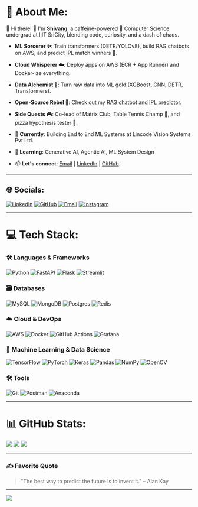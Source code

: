 # 💫 About Me:
🌟 Hi there! 👋 I'm **Shivang**, a caffeine-powered 🚀 Computer Science undergrad at IIIT SriCity, blending code, curiosity, and a dash of chaos.  

- **ML Sorcerer ✨**: Train transformers (DETR/YOLOv8), build RAG chatbots on AWS, and predict IPL match winners 🏏.  
- **Cloud Whisperer ☁️**: Deploy apps on AWS (ECR + App Runner) and Docker-ize everything.  
- **Data Alchemist 🧪**: Turn raw data into ML gold (XGBoost, CNN, DETR, Transformers).  
- **Open-Source Rebel 🤖**: Check out my [RAG chatbot](https://github.com/shivangsingh26/RagDeployment) and [IPL predictor](https://github.com/shivangsingh26/IPL-WIN-PREDICTOR).  
- **Side Quests 🎮**: Co-lead of Matrix Club, Table Tennis Champ 🏓, and pizza hypothesis tester 🍕.  

- 🔭 **Currently**: Building End to End ML Systems at Lincode Vision Systems Pvt Ltd. 
- 🌱 **Learning**: Generative AI, Agentic AI, ML System Design
- 📫 **Let's connect**: [Email](mailto:ssnfs26@gmail.com) | [LinkedIn](https://linkedin.com/in/shivangsingh26) | [GitHub](https://github.com/shivangsingh26).  

---

## 🌐 Socials:
[![LinkedIn](https://img.shields.io/badge/LinkedIn-%230077B5.svg?logo=linkedin&logoColor=white)](https://linkedin.com/in/shivangsingh26) 
[![GitHub](https://img.shields.io/badge/GitHub-100000?style=for-the-badge&logo=github&logoColor=white)](https://github.com/shivangsingh26)
[![Email](https://img.shields.io/badge/Email-D14836?logo=gmail&logoColor=white)](mailto:ssnfs26@gmail.com)
[![Instagram](https://img.shields.io/badge/Instagram-%23E4405F.svg?logo=Instagram&logoColor=white)](https://instagram.com/__shivang.singh__) 

---

# 💻 Tech Stack:
### 🛠️ Languages & Frameworks
![Python](https://img.shields.io/badge/python-3670A0?style=for-the-badge&logo=python&logoColor=ffdd54) 
![FastAPI](https://img.shields.io/badge/FastAPI-005571?style=for-the-badge&logo=fastapi) 
![Flask](https://img.shields.io/badge/flask-%23000.svg?style=for-the-badge&logo=flask&logoColor=white) 
![Streamlit](https://img.shields.io/badge/Streamlit-%23FE4B4B.svg?style=for-the-badge&logo=streamlit&logoColor=white) 

### 🗃️ Databases
![MySQL](https://img.shields.io/badge/mysql-4479A1.svg?style=for-the-badge&logo=mysql&logoColor=white) 
![MongoDB](https://img.shields.io/badge/MongoDB-%234ea94b.svg?style=for-the-badge&logo=mongodb&logoColor=white) 
![Postgres](https://img.shields.io/badge/postgres-%23316192.svg?style=for-the-badge&logo=postgresql&logoColor=white) 
![Redis](https://img.shields.io/badge/redis-%23DD0031.svg?style=for-the-badge&logo=redis&logoColor=white) 

### ☁️ Cloud & DevOps
![AWS](https://img.shields.io/badge/AWS-%23FF9900.svg?style=for-the-badge&logo=amazon-aws&logoColor=white) 
![Docker](https://img.shields.io/badge/docker-%230db7ed.svg?style=for-the-badge&logo=docker&logoColor=white) 
![GitHub Actions](https://img.shields.io/badge/github%20actions-%232671E5.svg?style=for-the-badge&logo=githubactions&logoColor=white) 
![Grafana](https://img.shields.io/badge/grafana-%23F46800.svg?style=for-the-badge&logo=grafana&logoColor=white) 

### 🧠 Machine Learning & Data Science
![TensorFlow](https://img.shields.io/badge/TensorFlow-%23FF6F00.svg?style=for-the-badge&logo=TensorFlow&logoColor=white) 
![PyTorch](https://img.shields.io/badge/PyTorch-%23EE4C2C.svg?style=for-the-badge&logo=PyTorch&logoColor=white) 
![Keras](https://img.shields.io/badge/Keras-%23D00000.svg?style=for-the-badge&logo=Keras&logoColor=white) 
![Pandas](https://img.shields.io/badge/pandas-%23150458.svg?style=for-the-badge&logo=pandas&logoColor=white) 
![NumPy](https://img.shields.io/badge/numpy-%23013243.svg?style=for-the-badge&logo=numpy&logoColor=white) 
![OpenCV](https://img.shields.io/badge/opencv-%23white.svg?style=for-the-badge&logo=opencv&logoColor=white) 

### 🛠️ Tools
![Git](https://img.shields.io/badge/git-%23F05033.svg?style=for-the-badge&logo=git&logoColor=white) 
![Postman](https://img.shields.io/badge/Postman-FF6C37?style=for-the-badge&logo=postman&logoColor=white) 
![Anaconda](https://img.shields.io/badge/Anaconda-%2344A833.svg?style=for-the-badge&logo=anaconda&logoColor=white) 

---

# 📊 GitHub Stats:
![](https://github-readme-stats.vercel.app/api?username=shivangsingh26&theme=dark&hide_border=false&include_all_commits=true&count_private=true)
![](https://github-readme-streak-stats.herokuapp.com/?user=shivangsingh26&theme=dark&hide_border=false)
![](https://github-readme-stats.vercel.app/api/top-langs/?username=shivangsingh26&theme=dark&hide_border=false&layout=compact)

---

### ✍️ Favorite Quote
> "The best way to predict the future is to invent it." – Alan Kay

---

[![](https://visitcount.itsvg.in/api?id=shivangsingh26&icon=5&color=0)](https://visitcount.itsvg.in)

<!-- Proudly created with GPRM ( https://gprm.itsvg.in ) -->

